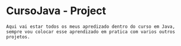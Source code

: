 # CursoJava - Project

    Aqui vai estar todos os meus apredizado dentro do curso em Java,
    sempre vou colocar esse aprendizado em pratica com varios outros projetos.
